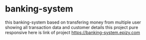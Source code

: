 # banking-system
this banking-system based on transfering money from multiple user showing all transaction data and customer details
this project pure responsive
here is link of project  https://banking-system.epizy.com
